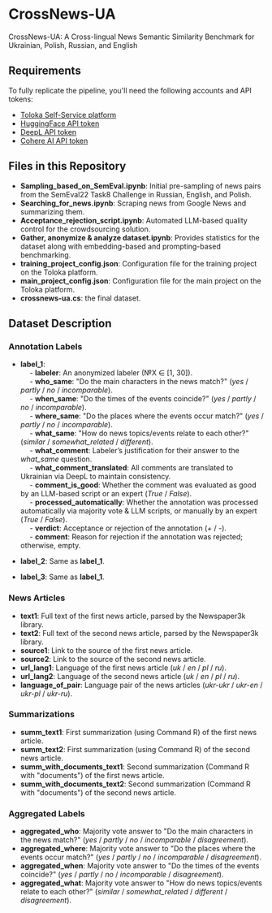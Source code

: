 # CrossNews-UA
CrossNews-UA: A Cross-lingual News Semantic Similarity Benchmark for Ukrainian, Polish, Russian, and English

## Requirements

To fully replicate the pipeline, you'll need the following accounts and API tokens:

- [Toloka Self-Service platform](https://toloka.ai/)
- [HuggingFace API token](https://huggingface.co/docs/api-inference/en/quicktour#get-your-api-token)
- [DeepL API token](https://developers.deepl.com/docs/getting-started/auth)
- [Cohere AI API token](https://docs.cohere.com/docs/chat-api)

## Files in this Repository

- **Sampling_based_on_SemEval.ipynb**: Initial pre-sampling of news pairs from the SemEval22 Task8 Challenge in Russian, English, and Polish.
- **Searching_for_news.ipynb**: Scraping news from Google News and summarizing them.
- **Acceptance_rejection_script.ipynb**: Automated LLM-based quality control for the crowdsourcing solution.
- **Gather, anonymize & analyze dataset.ipynb**: Provides statistics for the dataset along with embedding-based and prompting-based benchmarking.
- **training_project_config.json**: Configuration file for the training project on the Toloka platform.
- **main_project_config.json**: Configuration file for the main project on the Toloka platform.
- **crossnews-ua.cs**: the final dataset.

## Dataset Description

### Annotation Labels

- **label_1**: \
  &emsp; - **labeler**: An anonymized labeler (№X ∈ [1, 30]). \
  &emsp; - **who_same**: "Do the main characters in the news match?" (*yes* / *partly* / *no* / *incomparable*). \
  &emsp; - **when_same**: "Do the times of the events coincide?" (*yes* / *partly* / *no* / *incomparable*). \
  &emsp; - **where_same**: "Do the places where the events occur match?" (*yes* / *partly* / *no* / *incomparable*). \
  &emsp; - **what_same**: "How do news topics/events relate to each other?" (*similar* / *somewhat_related* / *different*). \
  &emsp; - **what_comment**: Labeler’s justification for their answer to the *what_same* question. \
  &emsp; - **what_comment_translated**: All comments are translated to Ukrainian via DeepL to maintain consistency. \
  &emsp; - **comment_is_good**: Whether the comment was evaluated as good by an LLM-based script or an expert (*True* / *False*). \
  &emsp; - **processed_automatically**: Whether the annotation was processed automatically via majority vote & LLM scripts, or manually by an expert (*True* / *False*). \
  &emsp; - **verdict**: Acceptance or rejection of the annotation (*+* / *-*). \
  &emsp; - **comment**: Reason for rejection if the annotation was rejected; otherwise, empty.

- **label_2**: Same as **label_1**. 
- **label_3**: Same as **label_1**.

### News Articles

- **text1**: Full text of the first news article, parsed by the Newspaper3k library. 
- **text2**: Full text of the second news article, parsed by the Newspaper3k library. 
- **source1**: Link to the source of the first news article. 
- **source2**: Link to the source of the second news article. 
- **url_lang1**: Language of the first news article (*uk* / *en* / *pl* / *ru*). 
- **url_lang2**: Language of the second news article (*uk* / *en* / *pl* / *ru*). 
- **language_of_pair**: Language pair of the news articles (*ukr-ukr* / *ukr-en* / *ukr-pl* / *ukr-ru*).

### Summarizations

- **summ_text1**: First summarization (using Command R) of the first news article. 
- **summ_text2**: First summarization (using Command R) of the second news article. 
- **summ_with_documents_text1**: Second summarization (Command R with "documents") of the first news article. 
- **summ_with_documents_text2**: Second summarization (Command R with "documents") of the second news article.

### Aggregated Labels

- **aggregated_who**: Majority vote answer to "Do the main characters in the news match?" (*yes* / *partly* / *no* / *incomparable* / *disagreement*). 
- **aggregated_where**: Majority vote answer to "Do the places where the events occur match?" (*yes* / *partly* / *no* / *incomparable* / *disagreement*). 
- **aggregated_when**: Majority vote answer to "Do the times of the events coincide?" (*yes* / *partly* / *no* / *incomparable* / *disagreement*). 
- **aggregated_what**: Majority vote answer to "How do news topics/events relate to each other?" (*similar* / *somewhat_related* / *different* / *disagreement*).
